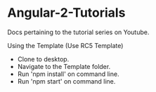 # Angular-2-Tutorials
Docs pertaining to the tutorial series on Youtube.

Using the Template (Use RC5 Template)
- Clone to desktop.
- Navigate to the Template folder.
- Run 'npm install' on command line.
- Run 'npm start' on command line.
